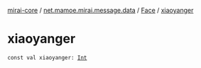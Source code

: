 [mirai-core](../../index.md) / [net.mamoe.mirai.message.data](../index.md) / [Face](index.md) / [xiaoyanger](./xiaoyanger.md)

# xiaoyanger

`const val xiaoyanger: `[`Int`](https://kotlinlang.org/api/latest/jvm/stdlib/kotlin/-int/index.html)